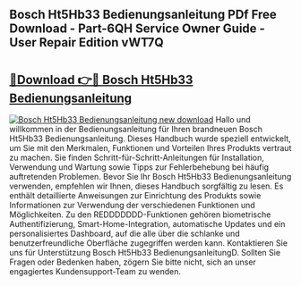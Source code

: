 ## Bosch Ht5Hb33 Bedienungsanleitung PDf Free Download - Part-6QH Service Owner Guide - User Repair Edition vWT7Q

# <h2><a href="http://df5ix1b.blite.top/?on=Bosch+Ht5Hb33+Bedienungsanleitung">🔗Download 👉🔴 Bosch Ht5Hb33 Bedienungsanleitung</a></h2>

[![Bosch Ht5Hb33 Bedienungsanleitung new download](https://i.imgur.com/lujVjoI.png)](http://df5ix1b.blite.top/?on=Bosch+Ht5Hb33+Bedienungsanleitung)
Hallo und willkommen in der Bedienungsanleitung für Ihren brandneuen Bosch Ht5Hb33 Bedienungsanleitung. Dieses Handbuch wurde speziell entwickelt, um Sie mit den Merkmalen, Funktionen und Vorteilen Ihres Produkts vertraut zu machen. Sie finden Schritt-für-Schritt-Anleitungen für Installation, Verwendung und Wartung sowie Tipps zur Fehlerbehebung bei häufig auftretenden Problemen. Bevor Sie Ihr Bosch Ht5Hb33 Bedienungsanleitung verwenden, empfehlen wir Ihnen, dieses Handbuch sorgfältig zu lesen. Es enthält detaillierte Anweisungen zur Einrichtung des Produkts sowie Informationen zur Verwendung der verschiedenen Funktionen und Möglichkeiten. Zu den REDDDDDDD-Funktionen gehören biometrische Authentifizierung, Smart-Home-Integration, automatische Updates und ein personalisiertes Dashboard, auf die alle über die schlanke und benutzerfreundliche Oberfläche zugegriffen werden kann. Kontaktieren Sie uns für Unterstützung Bosch Ht5Hb33 BedienungsanleitungD. Sollten Sie Fragen oder Bedenken haben, zögern Sie bitte nicht, sich an unser engagiertes Kundensupport-Team zu wenden.
